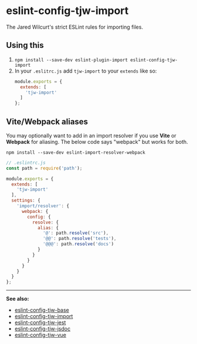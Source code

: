 # eslint-config-tjw-import

The Jared Wilcurt's strict ESLint rules for importing files.


## Using this

1. `npm install --save-dev eslint-plugin-import eslint-config-tjw-import`
1. In your `.eslitrc.js` add `tjw-import` to your `extends` like so:
    ```js
    module.exports = {
      extends: [
        'tjw-import'
      ]
    };
    ```


## Vite/Webpack aliases

You may optionally want to add in an import resolver if you use **Vite** or **Webpack** for aliasing. The below code says "webpack" but works for both.

`npm install --save-dev eslint-import-resolver-webpack`

```js
// .eslintrc.js
const path = require('path');

module.exports = {
  extends: [
    'tjw-import'
  ],
  settings: {
    'import/resolver': {
      webpack: {
        config: {
          resolve: {
            alias: {
              '@': path.resolve('src'),
              '@@': path.resolve('tests'),
              '@@@': path.resolve('docs')
            }
          }
        }
      }
    }
  }
};
```


* * *


**See also:**

* [eslint-config-tjw-base](https://github.com/tjw-lint/eslint-config-tjw-base)
* [eslint-config-tjw-import](https://github.com/tjw-lint/eslint-config-tjw-import)
* [eslint-config-tjw-jest](https://github.com/tjw-lint/eslint-config-tjw-jest)
* [eslint-config-tjw-jsdoc](https://github.com/tjw-lint/eslint-config-tjw-jsdoc)
* [eslint-config-tjw-vue](https://github.com/tjw-lint/eslint-config-tjw-vue)

